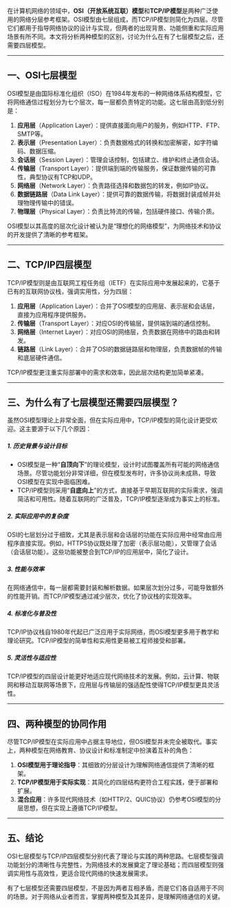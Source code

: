 
在计算机网络的领域中，**OSI（开放系统互联）模型**和**TCP/IP模型**是两种广泛使用的网络分层参考框架。OSI模型由七层组成，而TCP/IP模型则简化为四层。尽管它们都用于指导网络协议的设计与实现，但两者的出现背景、功能侧重和实际应用场景有所不同。本文将分析两种模型的区别，讨论为什么在有了七层模型之后，还需要四层模型。

---

## 一、OSI七层模型

OSI模型是由国际标准化组织（ISO）在1984年发布的一种网络体系结构模型，它将网络通信过程划分为七个层次，每一层都负责特定的功能。这七层由高到低分别是：

1. **应用层**（Application Layer）：提供直接面向用户的服务，例如HTTP、FTP、SMTP等。
2. **表示层**（Presentation Layer）：负责数据格式的转换和加密解密，如字符编码、数据压缩。
3. **会话层**（Session Layer）：管理会话控制，包括建立、维护和终止通信会话。
4. **传输层**（Transport Layer）：提供端到端的传输服务，保证数据传输的可靠性，典型协议有TCP和UDP。
5. **网络层**（Network Layer）：负责路径选择和数据包的转发，例如IP协议。
6. **数据链路层**（Data Link Layer）：提供可靠的数据传输，将数据封装成帧并处理物理传输中的错误。
7. **物理层**（Physical Layer）：负责比特流的传输，包括硬件接口、传输介质。

OSI模型以其高度的层次化设计被认为是“理想化的网络模型”，为网络技术和协议的开发提供了清晰的参考框架。

---

## 二、TCP/IP四层模型

TCP/IP模型则是由互联网工程任务组（IETF）在实际应用中发展起来的，它基于已有的互联网协议栈，强调实用性，分为四层：

1. **应用层**（Application Layer）：合并了OSI模型的应用层、表示层和会话层，直接为应用程序提供服务。
2. **传输层**（Transport Layer）：对应OSI的传输层，提供端到端的通信控制。
3. **网络层**（Internet Layer）：对应OSI的网络层，负责数据在网络中的路由和转发。
4. **链路层**（Link Layer）：合并了OSI的数据链路层和物理层，负责数据帧的传输和底层硬件通信。

TCP/IP模型更注重实际部署中的需求和效率，因此层次结构更加简单紧凑。

---

## 三、为什么有了七层模型还需要四层模型？

虽然OSI模型理论上非常全面，但在实际应用中，TCP/IP模型的简化设计更受欢迎。这主要源于以下几个原因：

##### 1. **历史背景与设计目标**
   - OSI模型是一种“**自顶向下**”的理论模型，设计时试图覆盖所有可能的网络通信场景。尽管功能划分非常详细，但在模型发布时，许多协议尚未成熟，导致OSI模型在实现中面临困难。
   - TCP/IP模型则采用“**自底向上**”的方式，直接基于早期互联网的实际需求，强调简洁和可用性。随着互联网的广泛普及，TCP/IP模型逐渐成为事实上的标准。

##### 2. **实际应用中的复杂度**
OSI的七层划分过于细致，尤其是表示层和会话层的功能在实际应用中经常由应用程序直接实现。例如，HTTPS协议既处理了加密（表示层功能），又管理了会话（会话层功能）。这些功能被整合到TCP/IP的应用层中，简化了设计。

##### 3. **性能与效率**
在网络通信中，每一层都需要封装和解析数据。如果层次划分过多，可能导致额外的性能开销。而TCP/IP模型通过减少层次，优化了协议栈的实现效率。

##### 4. **标准化与普及性**
TCP/IP协议栈自1980年代起已广泛应用于实际网络，而OSI模型更多用于教学和理论研究。TCP/IP模型的简单性和实用性更易被工程师接受和部署。

##### 5. **灵活性与适应性**
TCP/IP模型的四层设计能更好地适应现代网络技术的发展。例如，云计算、物联网和移动互联网等场景下，应用层与传输层的强适配性使得TCP/IP模型更具灵活性。

---

## 四、两种模型的协同作用

尽管TCP/IP模型在实际应用中占据主导地位，但OSI模型并未完全被取代。事实上，两种模型在网络教育、协议设计和标准制定中扮演着互补的角色：

1. **OSI模型用于理论指导**：其细致的分层设计为理解网络通信提供了清晰的框架。
2. **TCP/IP模型用于实际实现**：其简化的四层结构更符合工程实践，便于部署和扩展。
3. **混合应用**：许多现代网络技术（如HTTP/2、QUIC协议）仍参考OSI模型的分层思想，但在实现上遵循TCP/IP模型。

---

## 五、结论

OSI七层模型与TCP/IP四层模型分别代表了理论与实践的两种思路。七层模型强调功能划分的清晰性与完整性，为网络技术的发展奠定了理论基础；而四层模型则强调实用性与高效性，更适合现代网络的快速发展需求。

有了七层模型还需要四层模型，不是因为两者互相矛盾，而是它们各自适用于不同的场景。对于网络从业者而言，掌握两种模型及其差异，是理解网络通信的关键。